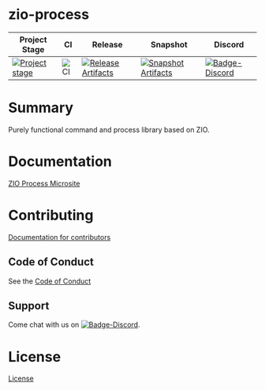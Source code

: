 # zio-process

| Project Stage | CI | Release | Snapshot | Discord |
| --- | --- | --- | --- | --- |
| [![Project stage][Stage]][Stage-Page] | ![CI][Badge-CI] | [![Release Artifacts][Badge-SonatypeReleases]][Link-SonatypeReleases] | [![Snapshot Artifacts][Badge-SonatypeSnapshots]][Link-SonatypeSnapshots] | [![Badge-Discord]][Link-Discord] |

# Summary
Purely functional command and process library based on ZIO.

# Documentation
[ZIO Process Microsite](https://zio.dev/zio-process/)

# Contributing
[Documentation for contributors](https://zio.dev/about/contributing)

## Code of Conduct

See the [Code of Conduct](https://zio.dev/about/code-of-conduct)

## Support

Come chat with us on [![Badge-Discord]][Link-Discord].


# License
[License](LICENSE)

[Badge-CI]: https://github.com/zio/zio-process/workflows/CI/badge.svg
[Badge-Discord]: https://img.shields.io/discord/629491597070827530?logo=discord "chat on discord"
[Badge-SonatypeReleases]: https://img.shields.io/nexus/r/https/oss.sonatype.org/dev.zio/zio-process_2.12.svg "Sonatype Releases"
[Badge-SonatypeSnapshots]: https://img.shields.io/nexus/s/https/oss.sonatype.org/dev.zio/zio-process_2.12.svg "Sonatype Snapshots"
[Link-Discord]: https://discord.gg/2ccFBr4 "Discord"
[Link-SonatypeReleases]: https://oss.sonatype.org/content/repositories/releases/dev/zio/zio-process_2.12/ "Sonatype Releases"
[Link-SonatypeSnapshots]: https://oss.sonatype.org/content/repositories/snapshots/dev/zio/zio-process_2.12/ "Sonatype Snapshots"
[Stage]: https://img.shields.io/badge/Project%20Stage-Production%20Ready-brightgreen.svg
[Stage-Page]: https://github.com/zio/zio/wiki/Project-Stages

